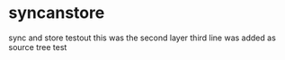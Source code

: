 # syncanstore
sync and store testout
this was the second layer
third line was added as source tree test
